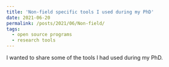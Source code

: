 ```yaml
---
title: 'Non-field specific tools I used during my PhD'
date: 2021-06-20
permalink: /posts/2021/06/Non-field/
tags:
  - open source programs
  - research tools
---
```


I wanted to share some of the tools I had used during my PhD.
